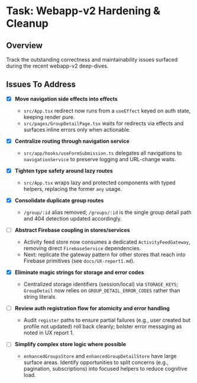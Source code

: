 # Task: Webapp-v2 Hardening & Cleanup

## Overview
Track the outstanding correctness and maintainability issues surfaced during the recent webapp-v2 deep-dives.

## Issues To Address
- [x] **Move navigation side effects into effects**  
  - `src/App.tsx` redirect now runs from a `useEffect` keyed on auth state, keeping render pure.  
  - `src/pages/GroupDetailPage.tsx` waits for redirects via effects and surfaces inline errors only when actionable.

- [x] **Centralize routing through navigation service**  
  - `src/app/hooks/useFormSubmission.ts` delegates all navigations to `navigationService` to preserve logging and URL-change waits.

- [x] **Tighten type safety around lazy routes**  
  - `src/App.tsx` wraps lazy and protected components with typed helpers, replacing the former `any` usage.

- [x] **Consolidate duplicate group routes**  
  - `/group/:id` alias removed; `/groups/:id` is the single group detail path and 404 detection updated accordingly.

- [ ] **Abstract Firebase coupling in stores/services**  
  - Activity feed store now consumes a dedicated `ActivityFeedGateway`, removing direct `FirebaseService` dependencies.
  - Next: replicate the gateway pattern for other stores that reach into Firebase primitives (see `docs/UX-report1.md`).

- [x] **Eliminate magic strings for storage and error codes**  
  - Centralized storage identifiers (session/local) via `STORAGE_KEYS`; `GroupDetail` now relies on `GROUP_DETAIL_ERROR_CODES` rather than string literals.

- [ ] **Review auth registration flow for atomicity and error handling**  
  - Audit `register` paths to ensure partial failures (e.g., user created but profile not updated) roll back cleanly; bolster error messaging as noted in UX report 1.

- [ ] **Simplify complex store logic where possible**  
  - `enhancedGroupsStore` and `enhancedGroupDetailStore` have large surface areas. Identify opportunities to split concerns (e.g., pagination, subscriptions) into focused helpers to reduce cognitive load.
